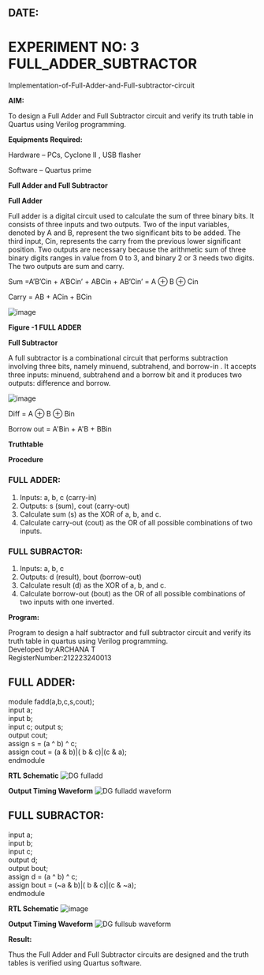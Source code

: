 ## DATE: 
#  EXPERIMENT NO: 3 FULL_ADDER_SUBTRACTOR

Implementation-of-Full-Adder-and-Full-subtractor-circuit

**AIM:**

To design a Full Adder and Full Subtractor circuit and verify its truth table in Quartus using Verilog programming.

**Equipments Required:**

Hardware – PCs, Cyclone II , USB flasher

Software – Quartus prime

**Full Adder and Full Subtractor**

**Full Adder**

Full adder is a digital circuit used to calculate the sum of three binary bits. It consists of three inputs and two outputs. Two of the input variables, denoted by A and B, represent the two significant bits to be added. The third input, Cin, represents the carry from the previous lower significant position. Two outputs are necessary because the arithmetic sum of three binary digits ranges in value from 0 to 3, and binary 2 or 3 needs two digits. The two outputs are sum and carry.

Sum =A’B’Cin + A’BCin’ + ABCin + AB’Cin’ = A ⊕ B ⊕ Cin 

Carry = AB + ACin + BCin

![image](https://github.com/naavaneetha/FULL_ADDER_SUBTRACTOR/assets/154305477/0f30ba51-5ffb-4198-845f-18e054f675e7)

**Figure -1 FULL ADDER**

**Full Subtractor**

A full subtractor is a combinational circuit that performs subtraction involving three bits, namely minuend, subtrahend, and borrow-in . It accepts three inputs: minuend, subtrahend and a borrow bit and it produces two outputs: difference and borrow.

![image](https://github.com/naavaneetha/FULL_ADDER_SUBTRACTOR/assets/154305477/02b24f51-ab51-4304-9ad6-7b81ffc1ead5)

Diff = A ⊕ B ⊕ Bin 

Borrow out = A'Bin + A'B + BBin

**Truthtable**

**Procedure**
### FULL ADDER:
1. Inputs: a, b, c (carry-in)  
2. Outputs: s (sum), cout (carry-out)  
3. Calculate sum (s) as the XOR of a, b, and c.  
4. Calculate carry-out (cout) as the OR of all possible combinations of two inputs.

### FULL SUBRACTOR:
1. Inputs: a, b, c
2. Outputs: d (result), bout (borrow-out)
3. Calculate result (d) as the XOR of a, b, and c.
4. Calculate borrow-out (bout) as the OR of all possible combinations of two inputs with one inverted.

**Program:**

 Program to design a half subtractor and full subtractor circuit and verify its truth table in quartus using Verilog programming.  
 Developed by:ARCHANA T  
 RegisterNumber:212223240013
## FULL ADDER:
module fadd(a,b,c,s,cout);   
input a;  
input b;   
input c; output s;   
output cout;  
assign s = (a ^ b) ^ c;  
assign cout = (a & b)|( b & c)|(c & a);   
endmodule  

**RTL Schematic**
![DG fulladd](https://github.com/ARCHANAT1305/FULL_ADDER_SUBTRACTOR/assets/145975189/37558a06-567d-4274-8f34-2e167c16bb2a)


**Output Timing Waveform**
![DG fulladd waveform](https://github.com/ARCHANAT1305/FULL_ADDER_SUBTRACTOR/assets/145975189/ac3dfe82-2a61-4bb7-b02d-7aefb57e7a19)

## FULL SUBRACTOR:

 input a;  
 input b;  
 input c;  
 output d;   
 output bout;   
 assign d = (a ^ b) ^ c;   
 assign bout = (~a & b)|( b & c)|(c & ~a);   
endmodule   

**RTL Schematic**
![image](https://github.com/ARCHANAT1305/FULL_ADDER_SUBTRACTOR/assets/145975189/64f4b63b-4a5b-41cb-b6a3-5e925b131e71)

**Output Timing Waveform**
![DG fullsub waveform](https://github.com/ARCHANAT1305/FULL_ADDER_SUBTRACTOR/assets/145975189/3da9804c-344d-4801-a2a4-6c9d19f98d8b)


**Result:**

Thus the Full Adder and Full Subtractor circuits are designed and the truth tables is verified using Quartus software.



